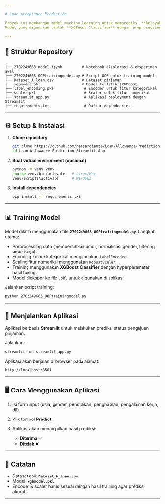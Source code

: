 ```yaml
---

# Loan Acceptance Prediction

Proyek ini membangun model machine learning untuk memprediksi **kelayakan pengajuan pinjaman (loan acceptance)** berdasarkan data demografis, finansial, dan riwayat kredit seseorang.
Model yang digunakan adalah **XGBoost Classifier** dengan preprocessing (encoding & scaling) dan aplikasi deployment menggunakan **Streamlit**.

---
```


## 📂 Struktur Repository

```
.
├── 2702249663_model.ipynb         # Notebook eksplorasi & eksperimen awal
├── 2702249663_OOPtrainingmodel.py # Script OOP untuk training model
├── Dataset_A_loan.csv             # Dataset pinjaman
├── xgbmodel.pkl                   # Model terlatih (XGBoost)
├── label_encoding.pkl              # Encoder untuk fitur kategorikal
├── scaler.pkl                      # Scaler untuk fitur numerikal
├── streamlit_app.py                # Aplikasi deployment dengan Streamlit
├── requirements.txt                # Daftar dependencies
```

---

## ⚙️ Setup & Instalasi

1. **Clone repository**

   ```bash
   git clone https://github.com/hansardianta/Loan-Allowance-Prediction-Streamlit-App.git
   cd Loan-Allowance-Prediction-Streamlit-App
   ```

2. **Buat virtual environment (opsional)**

   ```bash
   python -m venv venv
   source venv/bin/activate   # Linux/Mac
   venv\Scripts\activate      # Windows
   ```

3. **Install dependencies**

   ```bash
   pip install -r requirements.txt
   ```

---

## 📊 Training Model

Model dilatih menggunakan file **`2702249663_OOPtrainingmodel.py`**.
Langkah utama:

* Preprocessing data (membersihkan umur, normalisasi gender, filtering umur kerja).
* Encoding kolom kategorikal menggunakan `LabelEncoder`.
* Scaling fitur numerikal menggunakan `RobustScaler`.
* Training menggunakan **XGBoost Classifier** dengan hyperparameter hasil tuning.
* Model diekspor ke file `.pkl` untuk digunakan di aplikasi.

Jalankan script training:

```bash
python 2702249663_OOPtrainingmodel.py
```

---

## 🚀 Menjalankan Aplikasi

Aplikasi berbasis **Streamlit** untuk melakukan prediksi status pengajuan pinjaman.

Jalankan:

```bash
streamlit run streamlit_app.py
```

Aplikasi akan berjalan di browser pada alamat:

```
http://localhost:8501
```

---

## 🖥️ Cara Menggunakan Aplikasi

1. Isi form input (usia, gender, pendidikan, penghasilan, pengalaman kerja, dll).
2. Klik tombol **Predict**.
3. Aplikasi akan menampilkan hasil prediksi:

   * **Diterima** ✅
   * **Ditolak** ❌

---

## 📌 Catatan

* Dataset asli: **`Dataset_A_loan.csv`**
* Model: **`xgbmodel.pkl`**
* Encoder & scaler harus sesuai dengan hasil training agar prediksi akurat.

---
